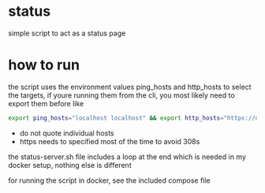 # status
simple script to act as a status page

# how to run
the script uses the environment values ping_hosts and http_hosts to select the targets, if youre running them from the cli, you most likely need to export them before like
```bash
export ping_hosts="localhost localhost" && export http_hosts="https://duck.com https://google.com" && ./status.sh
```
- do not quote individual hosts
- https needs to specified most of the time to avoid 308s

the status-server.sh file includes a loop at the end which is needed in my docker setup, nothing else is different

for running the script in docker, see the included compose file

